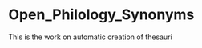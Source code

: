 Open_Philology_Synonyms
=======================

This is the work on automatic creation of thesauri
